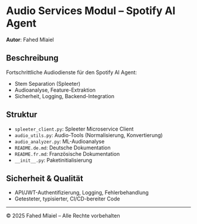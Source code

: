 # Audio Services Modul – Spotify AI Agent

**Autor**: Fahed Mlaiel



## Beschreibung
Fortschrittliche Audiodienste für den Spotify AI Agent:
- Stem Separation (Spleeter)
- Audioanalyse, Feature-Extraktion
- Sicherheit, Logging, Backend-Integration

## Struktur
- `spleeter_client.py`: Spleeter Microservice Client
- `audio_utils.py`: Audio-Tools (Normalisierung, Konvertierung)
- `audio_analyzer.py`: ML-Audioanalyse
- `README.de.md`: Deutsche Dokumentation
- `README.fr.md`: Französische Dokumentation
- `__init__.py`: Paketinitialisierung

## Sicherheit & Qualität
- API/JWT-Authentifizierung, Logging, Fehlerbehandlung
- Getesteter, typisierter, CI/CD-bereiter Code

---
© 2025 Fahed Mlaiel – Alle Rechte vorbehalten
